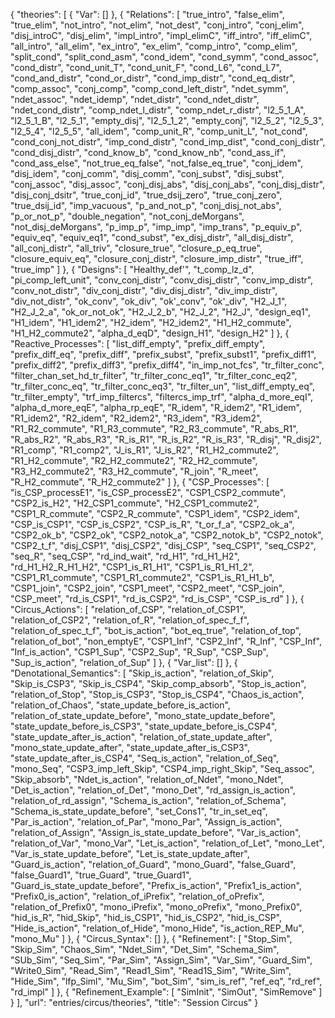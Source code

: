 {
    "theories": [
        {
            "Var": []
        },
        {
            "Relations": [
                "true_intro",
                "false_elim",
                "true_elim",
                "not_intro",
                "not_elim",
                "not_dest",
                "conj_intro",
                "conj_elim",
                "disj_introC",
                "disj_elim",
                "impl_intro",
                "impl_elimC",
                "iff_intro",
                "iff_elimC",
                "all_intro",
                "all_elim",
                "ex_intro",
                "ex_elim",
                "comp_intro",
                "comp_elim",
                "split_cond",
                "split_cond_asm",
                "cond_idem",
                "cond_symm",
                "cond_assoc",
                "cond_distr",
                "cond_unit_T",
                "cond_unit_F",
                "cond_L6",
                "cond_L7",
                "cond_and_distr",
                "cond_or_distr",
                "cond_imp_distr",
                "cond_eq_distr",
                "comp_assoc",
                "conj_comp",
                "comp_cond_left_distr",
                "ndet_symm",
                "ndet_assoc",
                "ndet_idemp",
                "ndet_distr",
                "cond_ndet_distr",
                "ndet_cond_distr",
                "comp_ndet_l_distr",
                "comp_ndet_r_distr",
                "l2_5_1_A",
                "l2_5_1_B",
                "l2_5_1",
                "empty_disj",
                "l2_5_1_2",
                "empty_conj",
                "l2_5_2",
                "l2_5_3",
                "l2_5_4",
                "l2_5_5",
                "all_idem",
                "comp_unit_R",
                "comp_unit_L",
                "not_cond",
                "cond_conj_not_distr",
                "imp_cond_distr",
                "cond_imp_dist",
                "cond_conj_distr",
                "cond_disj_distr",
                "cond_know_b",
                "cond_know_nb",
                "cond_ass_if",
                "cond_ass_else",
                "not_true_eq_false",
                "not_false_eq_true",
                "conj_idem",
                "disj_idem",
                "conj_comm",
                "disj_comm",
                "conj_subst",
                "disj_subst",
                "conj_assoc",
                "disj_assoc",
                "conj_disj_abs",
                "disj_conj_abs",
                "conj_disj_distr",
                "disj_conj_dsitr",
                "true_conj_id",
                "true_dsij_zero",
                "true_conj_zero",
                "true_dsij_id",
                "imp_vacuous",
                "p_and_not_p",
                "conj_disj_not_abs",
                "p_or_not_p",
                "double_negation",
                "not_conj_deMorgans",
                "not_disj_deMorgans",
                "p_imp_p",
                "imp_imp",
                "imp_trans",
                "p_equiv_p",
                "equiv_eq",
                "equiv_eq1",
                "cond_subst",
                "ex_disj_distr",
                "all_disj_distr",
                "all_conj_distr",
                "all_triv",
                "closure_true",
                "closure_p_eq_true",
                "closure_equiv_eq",
                "closure_conj_distr",
                "closure_imp_distr",
                "true_iff",
                "true_imp"
            ]
        },
        {
            "Designs": [
                "Healthy_def'",
                "t_comp_lz_d",
                "pi_comp_left_unit",
                "conv_conj_distr",
                "conv_disj_distr",
                "conv_imp_distr",
                "conv_not_distr",
                "div_conj_distr",
                "div_disj_distr",
                "div_imp_distr",
                "div_not_distr",
                "ok_conv",
                "ok_div",
                "ok'_conv",
                "ok'_div",
                "H2_J_1",
                "H2_J_2_a",
                "ok_or_not_ok",
                "H2_J_2_b",
                "H2_J_2",
                "H2_J",
                "design_eq1",
                "H1_idem",
                "H1_idem2",
                "H2_idem",
                "H2_idem2",
                "H1_H2_commute",
                "H1_H2_commute2",
                "alpha_d_eqD",
                "design_H1",
                "design_H2"
            ]
        },
        {
            "Reactive_Processes": [
                "list_diff_empty",
                "prefix_diff_empty",
                "prefix_diff_eq",
                "prefix_diff",
                "prefix_subst",
                "prefix_subst1",
                "prefix_diff1",
                "prefix_diff2",
                "prefix_diff3",
                "prefix_diff4",
                "in_imp_not_fcs",
                "tr_filter_conc",
                "filter_chan_set_hd_tr_filter",
                "tr_filter_conc_eq1",
                "tr_filter_conc_eq2",
                "tr_filter_conc_eq",
                "tr_filter_conc_eq3",
                "tr_filter_un",
                "list_diff_empty_eq",
                "tr_filter_empty",
                "trf_imp_filtercs",
                "filtercs_imp_trf",
                "alpha_d_more_eqI",
                "alpha_d_more_eqE",
                "alpha_rp_eqE",
                "R_idem",
                "R_idem2",
                "R1_idem",
                "R1_idem2",
                "R2_idem",
                "R2_idem2",
                "R3_idem",
                "R3_idem2",
                "R1_R2_commute",
                "R1_R3_commute",
                "R2_R3_commute",
                "R_abs_R1",
                "R_abs_R2",
                "R_abs_R3",
                "R_is_R1",
                "R_is_R2",
                "R_is_R3",
                "R_disj",
                "R_disj2",
                "R1_comp",
                "R1_comp2",
                "J_is_R1",
                "J_is_R2",
                "R1_H2_commute2",
                "R1_H2_commute",
                "R2_H2_commute2",
                "R2_H2_commute",
                "R3_H2_commute2",
                "R3_H2_commute",
                "R_join",
                "R_meet",
                "R_H2_commute",
                "R_H2_commute2"
            ]
        },
        {
            "CSP_Processes": [
                "is_CSP_processE1",
                "is_CSP_processE2",
                "CSP1_CSP2_commute",
                "CSP2_is_H2",
                "H2_CSP1_commute",
                "H2_CSP1_commute2",
                "CSP1_R_commute",
                "CSP2_R_commute",
                "CSP1_idem",
                "CSP2_idem",
                "CSP_is_CSP1",
                "CSP_is_CSP2",
                "CSP_is_R",
                "t_or_f_a",
                "CSP2_ok_a",
                "CSP2_ok_b",
                "CSP2_ok",
                "CSP2_notok_a",
                "CSP2_notok_b",
                "CSP2_notok",
                "CSP2_t_f",
                "disj_CSP1",
                "disj_CSP2",
                "disj_CSP",
                "seq_CSP1",
                "seq_CSP2",
                "seq_R",
                "seq_CSP",
                "rd_ind_wait",
                "rd_H1",
                "rd_H1_H2",
                "rd_H1_H2_R_H1_H2",
                "CSP1_is_R1_H1",
                "CSP1_is_R1_H1_2",
                "CSP1_R1_commute",
                "CSP1_R1_commute2",
                "CSP1_is_R1_H1_b",
                "CSP1_join",
                "CSP2_join",
                "CSP1_meet",
                "CSP2_meet",
                "CSP_join",
                "CSP_meet",
                "rd_is_CSP1",
                "rd_is_CSP2",
                "rd_is_CSP",
                "CSP_is_rd"
            ]
        },
        {
            "Circus_Actions": [
                "relation_of_CSP",
                "relation_of_CSP1",
                "relation_of_CSP2",
                "relation_of_R",
                "relation_of_spec_f_f",
                "relation_of_spec_t_f",
                "bot_is_action",
                "bot_eq_true",
                "relation_of_top",
                "relation_of_bot",
                "non_emptyE",
                "CSP1_Inf",
                "CSP2_Inf",
                "R_Inf",
                "CSP_Inf",
                "Inf_is_action",
                "CSP1_Sup",
                "CSP2_Sup",
                "R_Sup",
                "CSP_Sup",
                "Sup_is_action",
                "relation_of_Sup"
            ]
        },
        {
            "Var_list": []
        },
        {
            "Denotational_Semantics": [
                "Skip_is_action",
                "relation_of_Skip",
                "Skip_is_CSP3",
                "Skip_is_CSP4",
                "Skip_comp_absorb",
                "Stop_is_action",
                "relation_of_Stop",
                "Stop_is_CSP3",
                "Stop_is_CSP4",
                "Chaos_is_action",
                "relation_of_Chaos",
                "state_update_before_is_action",
                "relation_of_state_update_before",
                "mono_state_update_before",
                "state_update_before_is_CSP3",
                "state_update_before_is_CSP4",
                "state_update_after_is_action",
                "relation_of_state_update_after",
                "mono_state_update_after",
                "state_update_after_is_CSP3",
                "state_update_after_is_CSP4",
                "Seq_is_action",
                "relation_of_Seq",
                "mono_Seq",
                "CSP3_imp_left_Skip",
                "CSP4_imp_right_Skip",
                "Seq_assoc",
                "Skip_absorb",
                "Ndet_is_action",
                "relation_of_Ndet",
                "mono_Ndet",
                "Det_is_action",
                "relation_of_Det",
                "mono_Det",
                "rd_assign_is_action",
                "relation_of_rd_assign",
                "Schema_is_action",
                "relation_of_Schema",
                "Schema_is_state_update_before",
                "set_Cons1",
                "tr_in_set_eq",
                "Par_is_action",
                "relation_of_Par",
                "mono_Par",
                "Assign_is_action",
                "relation_of_Assign",
                "Assign_is_state_update_before",
                "Var_is_action",
                "relation_of_Var",
                "mono_Var",
                "Let_is_action",
                "relation_of_Let",
                "mono_Let",
                "Var_is_state_update_before",
                "Let_is_state_update_after",
                "Guard_is_action",
                "relation_of_Guard",
                "mono_Guard",
                "false_Guard",
                "false_Guard1",
                "true_Guard",
                "true_Guard1",
                "Guard_is_state_update_before",
                "Prefix_is_action",
                "Prefix1_is_action",
                "Prefix0_is_action",
                "relation_of_iPrefix",
                "relation_of_oPrefix",
                "relation_of_Prefix0",
                "mono_iPrefix",
                "mono_oPrefix",
                "mono_Prefix0",
                "hid_is_R",
                "hid_Skip",
                "hid_is_CSP1",
                "hid_is_CSP2",
                "hid_is_CSP",
                "Hide_is_action",
                "relation_of_Hide",
                "mono_Hide",
                "is_action_REP_Mu",
                "mono_Mu"
            ]
        },
        {
            "Circus_Syntax": []
        },
        {
            "Refinement": [
                "Stop_Sim",
                "Skip_Sim",
                "Chaos_Sim",
                "Ndet_Sim",
                "Det_Sim",
                "Schema_Sim",
                "SUb_Sim",
                "Seq_Sim",
                "Par_Sim",
                "Assign_Sim",
                "Var_Sim",
                "Guard_Sim",
                "Write0_Sim",
                "Read_Sim",
                "Read1_Sim",
                "Read1S_Sim",
                "Write_Sim",
                "Hide_Sim",
                "lfp_Siml",
                "Mu_Sim",
                "bot_Sim",
                "sim_is_ref",
                "ref_eq",
                "rd_ref",
                "rd_impl"
            ]
        },
        {
            "Refinement_Example": [
                "SimInit",
                "SimOut",
                "SimRemove"
            ]
        }
    ],
    "url": "entries/circus/theories",
    "title": "Session Circus"
}